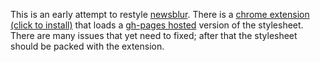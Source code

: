 This is an early attempt to restyle [newsblur](https://www.newsblur.com). There is a [chrome extension (click to install)](https://github.com/qfwqfw/newsblur-css/raw/master/chrome.crx) that loads a [gh-pages hosted](https://github.com/qfwqfw/newsblur-css/blob/gh-pages/simple.css) version of the stylesheet. There are many issues that yet need to fixed; after that the stylesheet should be packed with the extension.
